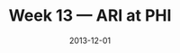 ---
layout: game
title: Week 13 — ARI at PHI
season: 2013
game_id: 2013_13_ARI_PHI
week: 13
date: 2013-12-01
home_team: PHI
away_team: ARI
final_home: 
final_away: 
pbp_url: /assets/data/pbp/2013/2013_13_ARI_PHI.csv.gz
---